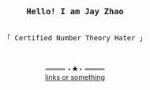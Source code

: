 <h3 align="center"><samp>Hello! I am <b>Jay Zhao</b></samp></h3>
<p align="center"><br>
  <samp>
     「 Certified Number Theory Hater 」<br>
  </samp>
</p>


<br>

<p align="center">
    ════ ⋆★⋆ ════<br>
    <a href="exhqx.me">links or something</a>
  </p>
</samp>
